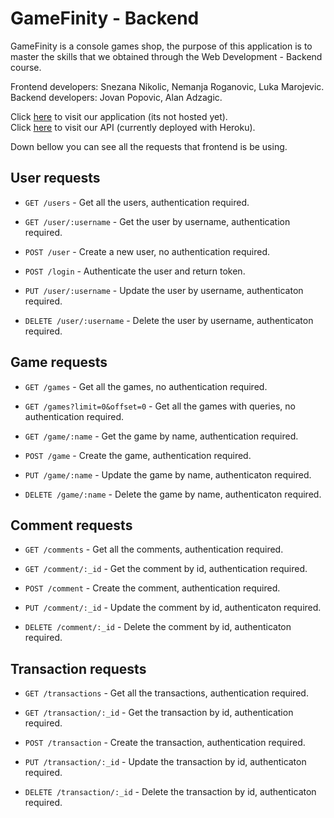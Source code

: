 # GameFinity - Backend

GameFinity is a console games shop, the purpose of this application is to master the skills that we obtained through the Web Development - Backend course.

Frontend developers: Snezana Nikolic, Nemanja Roganovic, Luka Marojevic. <br/>
Backend developers: Jovan Popovic, Alan Adzagic.

Click [here]() to visit our application (its not hosted yet). <br/>
Click <a href="https://gamefinity-api.herokuapp.com/" target="_blank">here</a> to visit our API (currently deployed with Heroku).

Down bellow you can see all the requests that frontend is be using.

## User requests

- `GET /users` - Get all the users, authentication required.

- `GET /user/:username` - Get the user by username, authentication required.

- `POST /user` - Create a new user, no authentication required.

- `POST /login` - Authenticate the user and return token.

- `PUT /user/:username` - Update the user by username, authenticaton required.

- `DELETE /user/:username` - Delete the user by username, authenticaton required.

## Game requests

- `GET /games` - Get all the games, no authentication required.

- `GET /games?limit=0&offset=0` - Get all the games with queries, no authentication required.

- `GET /game/:name` - Get the game by name, authentication required.

- `POST /game` - Create the game, authentication required.

- `PUT /game/:name` - Update the game by name, authenticaton required.

- `DELETE /game/:name` - Delete the game by name, authenticaton required.

## Comment requests

- `GET /comments` - Get all the comments, authentication required.

- `GET /comment/:_id` - Get the comment by id, authentication required.

- `POST /comment` - Create the comment, authentication required.

- `PUT /comment/:_id` - Update the comment by id, authenticaton required.

- `DELETE /comment/:_id` - Delete the comment by id, authenticaton required.

## Transaction requests

- `GET /transactions` - Get all the transactions, authentication required.

- `GET /transaction/:_id` - Get the transaction by id, authentication required.

- `POST /transaction` - Create the transaction, authentication required.

- `PUT /transaction/:_id` - Update the transaction by id, authenticaton required.

- `DELETE /transaction/:_id` - Delete the transaction by id, authenticaton required.
